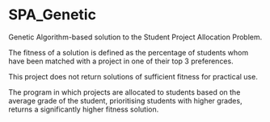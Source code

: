 # SPA_Genetic
Genetic Algorithm-based solution to the Student Project Allocation Problem.

The fitness of a solution is defined as the percentage of students whom have been matched with a project in one of their top 3 preferences.

This project does not return solutions of sufficient fitness for practical use.

The program in which projects are allocated to students based on the average grade of the student, prioritising students with higher grades, returns a significantly higher fitness solution. 
